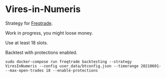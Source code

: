 # Vires-in-Numeris

Strategy for [Freqtrade](https://www.freqtrade.io/en/stable/).

Work in progress, you might loose money.

Use at least 18 slots.

Backtest with protections enabled.

`sudo docker-compose run freqtrade backtesting --strategy ViresInNumeris --config user_data/btconfig.json --timerange 20210601- --max-open-trades 18 --enable-protections`
